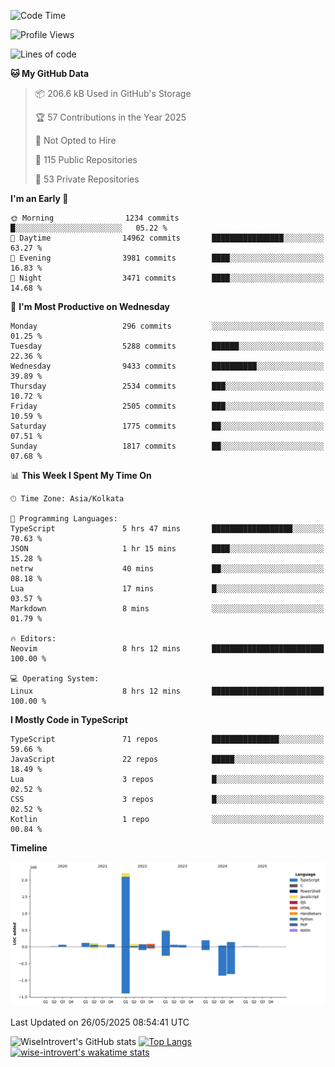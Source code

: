 <!--START_SECTION:waka-->
![Code Time](http://img.shields.io/badge/Code%20Time-2%2C340%20hrs%2015%20mins-blue)

![Profile Views](http://img.shields.io/badge/Profile%20Views-0-blue)

![Lines of code](https://img.shields.io/badge/From%20Hello%20World%20I%27ve%20Written-3.8%20million%20lines%20of%20code-blue)

**🐱 My GitHub Data** 

> 📦 206.6 kB Used in GitHub's Storage 
 > 
> 🏆 57 Contributions in the Year 2025
 > 
> 🚫 Not Opted to Hire
 > 
> 📜 115 Public Repositories 
 > 
> 🔑 53 Private Repositories 
 > 
**I'm an Early 🐤** 

```text
🌞 Morning                1234 commits        █░░░░░░░░░░░░░░░░░░░░░░░░   05.22 % 
🌆 Daytime                14962 commits       ████████████████░░░░░░░░░   63.27 % 
🌃 Evening                3981 commits        ████░░░░░░░░░░░░░░░░░░░░░   16.83 % 
🌙 Night                  3471 commits        ████░░░░░░░░░░░░░░░░░░░░░   14.68 % 
```
📅 **I'm Most Productive on Wednesday** 

```text
Monday                   296 commits         ░░░░░░░░░░░░░░░░░░░░░░░░░   01.25 % 
Tuesday                  5288 commits        ██████░░░░░░░░░░░░░░░░░░░   22.36 % 
Wednesday                9433 commits        ██████████░░░░░░░░░░░░░░░   39.89 % 
Thursday                 2534 commits        ███░░░░░░░░░░░░░░░░░░░░░░   10.72 % 
Friday                   2505 commits        ███░░░░░░░░░░░░░░░░░░░░░░   10.59 % 
Saturday                 1775 commits        ██░░░░░░░░░░░░░░░░░░░░░░░   07.51 % 
Sunday                   1817 commits        ██░░░░░░░░░░░░░░░░░░░░░░░   07.68 % 
```


📊 **This Week I Spent My Time On** 

```text
🕑︎ Time Zone: Asia/Kolkata

💬 Programming Languages: 
TypeScript               5 hrs 47 mins       ██████████████████░░░░░░░   70.63 % 
JSON                     1 hr 15 mins        ████░░░░░░░░░░░░░░░░░░░░░   15.28 % 
netrw                    40 mins             ██░░░░░░░░░░░░░░░░░░░░░░░   08.18 % 
Lua                      17 mins             █░░░░░░░░░░░░░░░░░░░░░░░░   03.57 % 
Markdown                 8 mins              ░░░░░░░░░░░░░░░░░░░░░░░░░   01.79 % 

🔥 Editors: 
Neovim                   8 hrs 12 mins       █████████████████████████   100.00 % 

💻 Operating System: 
Linux                    8 hrs 12 mins       █████████████████████████   100.00 % 
```

**I Mostly Code in TypeScript** 

```text
TypeScript               71 repos            ███████████████░░░░░░░░░░   59.66 % 
JavaScript               22 repos            █████░░░░░░░░░░░░░░░░░░░░   18.49 % 
Lua                      3 repos             █░░░░░░░░░░░░░░░░░░░░░░░░   02.52 % 
CSS                      3 repos             █░░░░░░░░░░░░░░░░░░░░░░░░   02.52 % 
Kotlin                   1 repo              ░░░░░░░░░░░░░░░░░░░░░░░░░   00.84 % 
```



**Timeline**

![Lines of Code chart](https://raw.githubusercontent.com/wise-introvert/wise-introvert/master/assets/bar_graph.png)


 Last Updated on 26/05/2025 08:54:41 UTC
<!--END_SECTION:waka-->

![WiseIntrovert's GitHub stats](https://github-readme-stats.vercel.app/api?username=wise-introvert&count_private=true&show_icons=true)
[![Top Langs](https://github-readme-stats.vercel.app/api/top-langs/?username=wise-introvert&langs_count=10)](https://github.com/anuraghazra/github-readme-stats)
[![wise-introvert's wakatime stats](https://github-readme-stats.vercel.app/api/wakatime?username=wiseintrovert)](https://github.com/anuraghazra/github-readme-stats)

